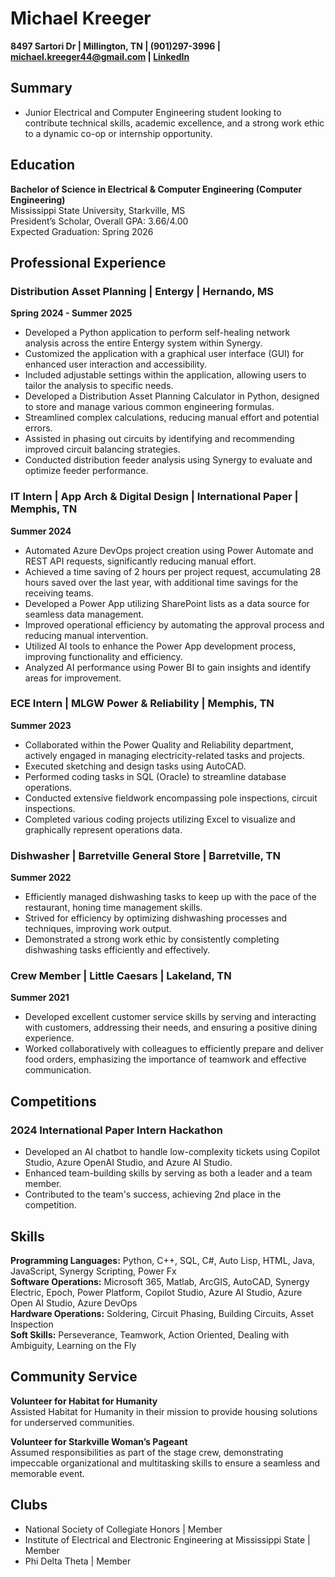 # Michael Kreeger

**8497 Sartori Dr | Millington, TN | (901)297-3996 | [michael.kreeger44@gmail.com](mailto:michael.kreeger44@gmail.com) | [LinkedIn](https://linkedin.com/in/michael-kreeger-8566a9320)**

## Summary

- Junior Electrical and Computer Engineering student looking to contribute technical skills, academic excellence, and a strong work ethic to a dynamic co-op or internship opportunity.

## Education

**Bachelor of Science in Electrical & Computer Engineering (Computer Engineering)**  
Mississippi State University, Starkville, MS  
President’s Scholar, Overall GPA: 3.66/4.00  
Expected Graduation: Spring 2026

## Professional Experience

### Distribution Asset Planning | Entergy | Hernando, MS  
**Spring 2024 - Summer 2025**

- Developed a Python application to perform self-healing network analysis across the entire Entergy system within Synergy.
- Customized the application with a graphical user interface (GUI) for enhanced user interaction and accessibility.
- Included adjustable settings within the application, allowing users to tailor the analysis to specific needs.
- Developed a Distribution Asset Planning Calculator in Python, designed to store and manage various common engineering formulas.
- Streamlined complex calculations, reducing manual effort and potential errors.
- Assisted in phasing out circuits by identifying and recommending improved circuit balancing strategies.
- Conducted distribution feeder analysis using Synergy to evaluate and optimize feeder performance.

### IT Intern | App Arch & Digital Design | International Paper | Memphis, TN  
**Summer 2024**

- Automated Azure DevOps project creation using Power Automate and REST API requests, significantly reducing manual effort.
- Achieved a time saving of 2 hours per project request, accumulating 28 hours saved over the last year, with additional time savings for the receiving teams.
- Developed a Power App utilizing SharePoint lists as a data source for seamless data management.
- Improved operational efficiency by automating the approval process and reducing manual intervention.
- Utilized AI tools to enhance the Power App development process, improving functionality and efficiency.
- Analyzed AI performance using Power BI to gain insights and identify areas for improvement.

### ECE Intern | MLGW Power & Reliability | Memphis, TN  
**Summer 2023**

- Collaborated within the Power Quality and Reliability department, actively engaged in managing electricity-related tasks and projects.
- Executed sketching and design tasks using AutoCAD.
- Performed coding tasks in SQL (Oracle) to streamline database operations.
- Conducted extensive fieldwork encompassing pole inspections, circuit inspections.
- Completed various coding projects utilizing Excel to visualize and graphically represent operations data.

### Dishwasher | Barretville General Store | Barretville, TN  
**Summer 2022**

- Efficiently managed dishwashing tasks to keep up with the pace of the restaurant, honing time management skills.
- Strived for efficiency by optimizing dishwashing processes and techniques, improving work output.
- Demonstrated a strong work ethic by consistently completing dishwashing tasks efficiently and effectively.

### Crew Member | Little Caesars | Lakeland, TN  
**Summer 2021**

- Developed excellent customer service skills by serving and interacting with customers, addressing their needs, and ensuring a positive dining experience.
- Worked collaboratively with colleagues to efficiently prepare and deliver food orders, emphasizing the importance of teamwork and effective communication.

## Competitions

### 2024 International Paper Intern Hackathon

- Developed an AI chatbot to handle low-complexity tickets using Copilot Studio, Azure OpenAI Studio, and Azure AI Studio.
- Enhanced team-building skills by serving as both a leader and a team member.
- Contributed to the team's success, achieving 2nd place in the competition.

## Skills

**Programming Languages:** Python, C++, SQL, C#, Auto Lisp, HTML, Java, JavaScript, Synergy Scripting, Power Fx  
**Software Operations:** Microsoft 365, Matlab, ArcGIS, AutoCAD, Synergy Electric, Epoch, Power Platform, Copilot Studio, Azure AI Studio, Azure Open AI Studio, Azure DevOps  
**Hardware Operations:** Soldering, Circuit Phasing, Building Circuits, Asset Inspection  
**Soft Skills:** Perseverance, Teamwork, Action Oriented, Dealing with Ambiguity, Learning on the Fly

## Community Service

**Volunteer for Habitat for Humanity**  
Assisted Habitat for Humanity in their mission to provide housing solutions for underserved communities.

**Volunteer for Starkville Woman’s Pageant**  
Assumed responsibilities as part of the stage crew, demonstrating impeccable organizational and multitasking skills to ensure a seamless and memorable event.

## Clubs

- National Society of Collegiate Honors | Member
- Institute of Electrical and Electronic Engineering at Mississippi State | Member
- Phi Delta Theta | Member
